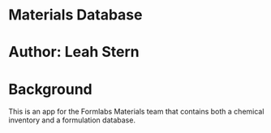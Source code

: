 # Materials Database
# Author: Leah Stern

# Background
This is an app for the Formlabs Materials team that contains both a chemical inventory and a formulation database.